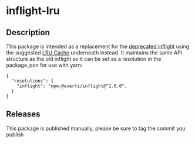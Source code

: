 # inflight-lru

## Description
This package is intended as a replacement for the [deprecated inflight](https://github.com/isaacs/inflight-DEPRECATED-DO-NOT-USE) using the suggested [LRU Cache](https://www.npmjs.com/package/lru-cache) underneath instead.
It maintains the same API structure as the old inflight so it can be set as a resolution in the package.json for use with yarn:

```
{
  "resolutions": {
    "inflight": "npm:@everfi/inflight@^1.0.0",
  }
}
```

## Releases
This package is published manually, please be sure to tag the commit you publish
